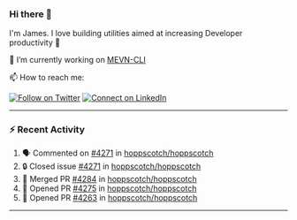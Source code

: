 ### Hi there 👋

I'm James. I love building utilities aimed at increasing Developer productivity :raised_hands: 

🔭 I’m currently working on [MEVN-CLI](https://github.com/madlabsinc/mevn-cli)

📫 How to reach me:

[![Follow on Twitter](https://img.shields.io/badge/--twitter?label=Twitter&logo=Twitter&style=social)](https://twitter.com/james_madhacks) [![Connect on LinkedIn](https://img.shields.io/badge/--linkedin?label=LinkedIn&logo=LinkedIn&style=social)](https://www.linkedin.com/in/jamesgeorge007)

---

### :zap: Recent Activity

<!--START_SECTION:activity-->
1. 🗣 Commented on [#4271](https://github.com/hoppscotch/hoppscotch/issues/4271#issuecomment-2307054671) in [hoppscotch/hoppscotch](https://github.com/hoppscotch/hoppscotch)
2. 🔒 Closed issue [#4271](https://github.com/hoppscotch/hoppscotch/issues/4271) in [hoppscotch/hoppscotch](https://github.com/hoppscotch/hoppscotch)
3. 🎉 Merged PR [#4284](https://github.com/hoppscotch/hoppscotch/pull/4284) in [hoppscotch/hoppscotch](https://github.com/hoppscotch/hoppscotch)
4. 💪 Opened PR [#4275](https://github.com/hoppscotch/hoppscotch/pull/4275) in [hoppscotch/hoppscotch](https://github.com/hoppscotch/hoppscotch)
5. 💪 Opened PR [#4263](https://github.com/hoppscotch/hoppscotch/pull/4263) in [hoppscotch/hoppscotch](https://github.com/hoppscotch/hoppscotch)
<!--END_SECTION:activity-->

---

<!--
**jamesgeorge007/jamesgeorge007** is a ✨ _special_ ✨ repository because its `README.md` (this file) appears on your GitHub profile.

Here are some ideas to get you started:

- 🌱 I’m currently learning ...
- 👯 I’m looking to collaborate on ...
- 🤔 I’m looking for help with ...
- 💬 Ask me about ...
- 😄 Pronouns: ...
- ⚡ Fun fact: ...
-->
